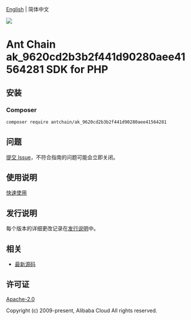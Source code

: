 [English](README.md) | 简体中文

![](https://aliyunsdk-pages.alicdn.com/icons/AlibabaCloud.svg)

# Ant Chain ak_9620cd2b3b2f441d90280aee41564281 SDK for PHP

## 安装

### Composer

```bash
composer require antchain/ak_9620cd2b3b2f441d90280aee41564281
```

## 问题

[提交 Issue](https://github.com/alipay/antchain-openapi-prod-sdk/issues/new)，不符合指南的问题可能会立即关闭。

## 使用说明

[快速使用](https://github.com/alipay/antchain-openapi-prod-sdk)

## 发行说明

每个版本的详细更改记录在[发行说明](./ChangeLog.txt)中。

## 相关

* [最新源码](https://github.com/antchain-openapi-sdk-php)

## 许可证

[Apache-2.0](http://www.apache.org/licenses/LICENSE-2.0)

Copyright (c) 2009-present, Alibaba Cloud All rights reserved.
